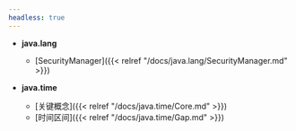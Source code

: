 ```yaml
---
headless: true
---
```



- **java.lang**

  - [SecurityManager]({{< relref "/docs/java.lang/SecurityManager.md" >}})
- **java.time**

  - [关键概念]({{< relref "/docs/java.time/Core.md" >}})
  - [时间区间]({{< relref "/docs/java.time/Gap.md" >}})
